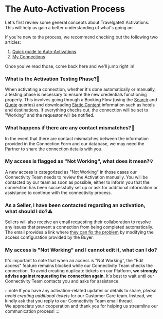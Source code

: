 ﻿---
sidebar_position: 8
---

# The Auto-Activation Process


Let's first review some general concepts about TravelgateX Activations. This will help us gain a better understanding of what's going on.

If you're new to the process, we recommend checking out the following two articles:
1. [Quick guide to Auto-Activations](/kb/connections/my-connections/guick-guide-to-auto-activations)
1. [My Connections](/kb/connections/my-connections/)  

Once you've read those, come back here and we'll jump right in!

### What is the Activation Testing Phase?🚀
When activating a connection, whether it's done automatically or manually, a testing phase is necessary to ensure the new credentials functioning properly. This involves going through a Booking Flow (using the [Search](/docs/apis/for-buyers/hotel-x-pull-buyers-api/booking-flow/search) and [Quote](/docs/apis/for-buyers/hotel-x-pull-buyers-api/booking-flow/quote) queries) and downloading [Static Content](/docs/apis/for-buyers/hotel-x-pull-buyers-api/content/overview) information such as hotels and destinations. If everything checks out, the connection will be set to "Working" and the requestor will be notified. 

### What happens if there are any contact mismatches?🔎
In the event that there are contact mismatches between the information provided in the Connection Form and our database, we may need the Partner to share the connection details with you. 

### My access is flagged as "Not Working", what does it mean?💡
A new access is categorized as "Not Working" in those cases our Connectivity Team needs to review the Activation manually. You will be contacted by our team as soon as possible, either to inform you that the connection has been successfully set up or ask for additional information or assistance to continue with the connectivity process.

### As a Seller, I have been contacted regarding an activation, what should I do?⚠️
Sellers will also receive an email requesting their collaboration to resolve any issues that prevent a connection from being completed automatically. The email provides a link where [they can fix the problem](https://community.travelgatex.com/t/empower-your-selling-experience-with-our-latest-feature-manage-and-correct-failed-activations-as-a-seller/3724) by modifying the access configuration provided by the Buyer.
### My access is "Not Working" and I cannot edit it, what can I do?
It's important to note that when an access is "Not Working", the "Edit access" feature remains blocked while our Connectivity Team checks the connection. To avoid creating duplicate tickets on our Platform, **we strongly advise against requesting the connection again**. It's best to wait until our Connectivity Team contacts you and asks for assistance. 
 

:::note
If you have any activation-related updates or details to share, *please avoid creating additional tickets* for our Customer Care team. Instead, we kindly ask that you reply to our Connectivity Team email thread.  
We appreciate your cooperation and thank you for helping us streamline our communication process!
:::
 